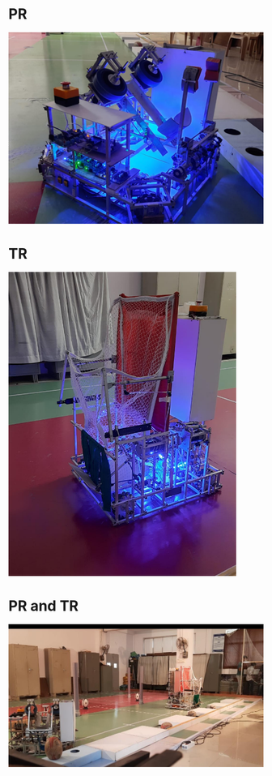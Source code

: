 <h1> PR </h1>
<img src="PR.png" width=800>
<h1> TR </h1>
<img src="TR.png" height=600>
<h1> PR and TR</h1>
<img src="PR_and_TR_on_Arena.jpeg" width=800>
